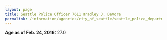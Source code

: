 ```yaml
---
layout: page
title: Seattle Police Officer 7611 Bradley J. DeVore
permalink: /information/agencies/city_of_seattle/seattle_police_department/copbook/7611/
---
```


**Age as of Feb. 24, 2016:** 27.0
